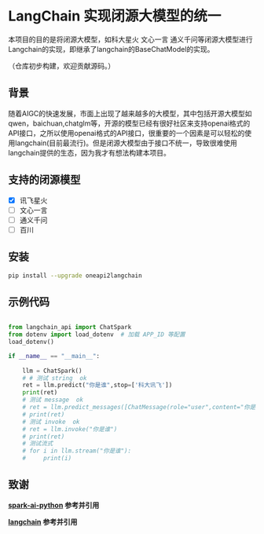 # LangChain 实现闭源大模型的统一

本项目的目的是将闭源大模型，如科大星火 文心一言 通义千问等闭源大模型进行Langchain的实现，即继承了langchain的BaseChatModel的实现。

（仓库初步构建，欢迎贡献源码。）

## 背景

随着AIGC的快速发展，市面上出现了越来越多的大模型，其中包括开源大模型如qwen，baichuan,chatglm等，开源的模型已经有很好社区来支持openai格式的API接口，之所以使用openai格式的API接口，很重要的一个因素是可以轻松的使用langchain(目前最流行)。但是闭源大模型由于接口不统一，导致很难使用langchain提供的生态，因为我才有想法构建本项目。

## 支持的闭源模型

* [X] 讯飞星火
* [ ] 文心一言
* [ ] 通义千问
* [ ] 百川

## 安装

```sh
pip install --upgrade oneapi2langchain
```

## 示例代码

```python

from langchain_api import ChatSpark
from dotenv import load_dotenv  # 加载 APP_ID 等配置
load_dotenv()

if __name__ == "__main__":
  
    llm = ChatSpark()
    # # 测试 string  ok
    ret = llm.predict("你是谁",stop=['科大讯飞'])
    print(ret)
    # 测试 message  ok
    # ret = llm.predict_messages([ChatMessage(role="user",content="你是谁")])
    # print(ret)
    # 测试 invoke  ok
    # ret = llm.invoke("你是谁")
    # print(ret)
    # 测试流式
    # for i in llm.stream("你是谁"):
    #     print(i)


```

## 致谢

**[spark-ai-python](https://github.com/iflytek/spark-ai-python)    参考并引用**

**[langchain](https://github.com/langchain-ai/langchain)    参考并引用**
